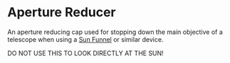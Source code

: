 # Aperture Reducer

An aperture reducing cap used for stopping down the main objective of a 
telescope when using a 
[Sun Funnel](https://aas.org/sites/default/files/2020-02/Build_a_Sun_Funnel_v3.4.pdf)
or similar device.

DO NOT USE THIS TO LOOK DIRECTLY AT THE SUN!

